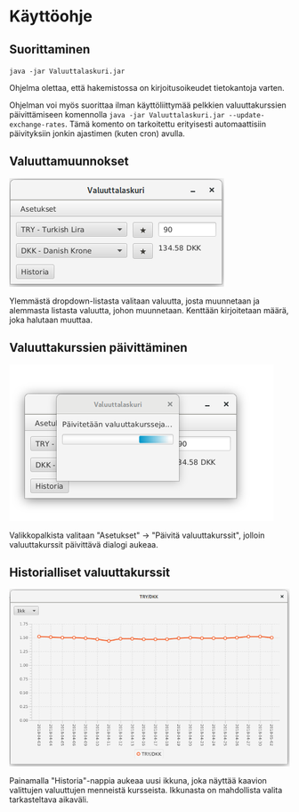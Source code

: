 # Käyttöohje
## Suorittaminen
`java -jar Valuuttalaskuri.jar`

Ohjelma olettaa, että hakemistossa on kirjoitusoikeudet tietokantoja varten.

Ohjelman voi myös suorittaa ilman käyttöliittymää pelkkien 
valuuttakurssien päivittämiseen komennolla
`java -jar Valuuttalaskuri.jar --update-exchange-rates`. Tämä komento on 
tarkoitettu erityisesti automaattisiin päivityksiin jonkin ajastimen 
(kuten cron) avulla.

## Valuuttamuunnokset

![Valuuttamuunnos](/dokumentaatio/valuuttamuunnos.png)

Ylemmästä dropdown-listasta valitaan valuutta, josta muunnetaan ja alemmasta listasta valuutta, johon muunnetaan.
Kenttään kirjoitetaan määrä, joka halutaan muuttaa.

## Valuuttakurssien päivittäminen

![Päivitys](/dokumentaatio/paivitys.png)

Valikkopalkista valitaan "Asetukset" -> "Päivitä valuuttakurssit", jolloin valuuttakurssit päivittävä dialogi aukeaa.

## Historialliset valuuttakurssit

![Historia](/dokumentaatio/historia.png)

Painamalla "Historia"-nappia aukeaa uusi ikkuna, joka näyttää kaavion valittujen valuuttujen menneistä kursseista. Ikkunasta on mahdollista valita tarkasteltava aikaväli.
